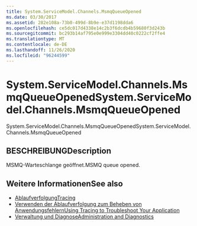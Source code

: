 ```yaml
---
title: System.ServiceModel.Channels.MsmqQueueOpened
ms.date: 03/30/2017
ms.assetid: 282e108a-73b0-499d-8b9e-e37d1198dda6
ms.openlocfilehash: ce5dc017d4338e14c2b3f6dcdb4b59680f3d243b
ms.sourcegitcommit: bc293b14af795e0e999e3304dd40c0222cf2ffe4
ms.translationtype: MT
ms.contentlocale: de-DE
ms.lasthandoff: 11/26/2020
ms.locfileid: "96244599"
---
```

# <a name="systemservicemodelchannelsmsmqqueueopened"></a><span data-ttu-id="c2c35-102">System.ServiceModel.Channels.MsmqQueueOpened</span><span class="sxs-lookup"><span data-stu-id="c2c35-102">System.ServiceModel.Channels.MsmqQueueOpened</span></span>

<span data-ttu-id="c2c35-103">System.ServiceModel.Channels.MsmqQueueOpened</span><span class="sxs-lookup"><span data-stu-id="c2c35-103">System.ServiceModel.Channels.MsmqQueueOpened</span></span>  
  
## <a name="description"></a><span data-ttu-id="c2c35-104">BESCHREIBUNG</span><span class="sxs-lookup"><span data-stu-id="c2c35-104">Description</span></span>  

 <span data-ttu-id="c2c35-105">MSMQ-Warteschlange geöffnet.</span><span class="sxs-lookup"><span data-stu-id="c2c35-105">MSMQ queue opened.</span></span>  
  
## <a name="see-also"></a><span data-ttu-id="c2c35-106">Weitere Informationen</span><span class="sxs-lookup"><span data-stu-id="c2c35-106">See also</span></span>

- [<span data-ttu-id="c2c35-107">Ablaufverfolgung</span><span class="sxs-lookup"><span data-stu-id="c2c35-107">Tracing</span></span>](index.md)
- [<span data-ttu-id="c2c35-108">Verwenden der Ablaufverfolgung zum Beheben von Anwendungsfehlern</span><span class="sxs-lookup"><span data-stu-id="c2c35-108">Using Tracing to Troubleshoot Your Application</span></span>](using-tracing-to-troubleshoot-your-application.md)
- [<span data-ttu-id="c2c35-109">Verwaltung und Diagnose</span><span class="sxs-lookup"><span data-stu-id="c2c35-109">Administration and Diagnostics</span></span>](../index.md)
